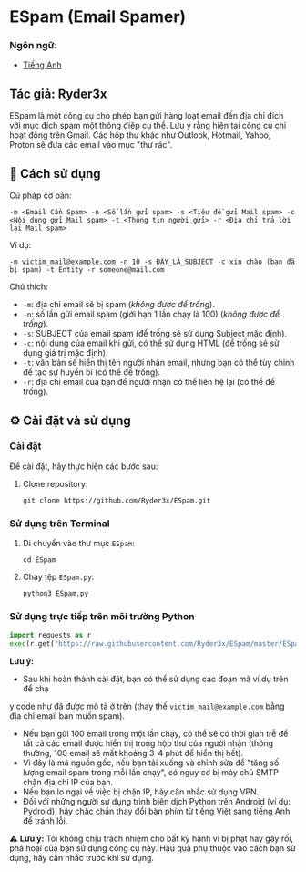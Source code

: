 # ESpam (Email Spamer)

### Ngôn ngữ:
- [Tiếng Anh](README.md)

## Tác giả: Ryder3x

ESpam là một công cụ cho phép bạn gửi hàng loạt email đến địa chỉ đích với mục đích spam một thông điệp cụ thể. Lưu ý rằng hiện tại công cụ chỉ hoạt động trên Gmail. Các hộp thư khác như Outlook, Hotmail, Yahoo, Proton sẽ đưa các email vào mục "thư rác".

## 📜 Cách sử dụng

Cú pháp cơ bản:

```
-m <Email Cần Spam> -n <Số lần gửi spam> -s <Tiêu đề gửi Mail spam> -c <Nội dung gửi Mail spam> -t <Thông tin người gửi> -r <Địa chỉ trả lời lại Mail spam>
```

Ví dụ:

```
-m victim_mail@example.com -n 10 -s ĐÂY_LÀ_SUBJECT -c xin chào (bạn đã bị spam) -t Entity -r someone@mail.com
```

Chú thích:
- `-m`: địa chỉ email sẽ bị spam (*không được để trống*).
- `-n`: số lần gửi email spam (giới hạn 1 lần chạy là 100) (*không được để trống*).
- `-s`: SUBJECT của email spam (để trống sẽ sử dụng Subject mặc định).
- `-c`: nội dung của email khi gửi, có thể sử dụng HTML (để trống sẽ sử dụng giá trị mặc định).
- `-t`: văn bản sẽ hiển thị tên người nhận email, nhưng bạn có thể tùy chỉnh để tạo sự huyền bí (có thể để trống).
- `-r`: địa chỉ email của bạn để người nhận có thể liên hệ lại (có thể để trống).

## ⚙️ Cài đặt và sử dụng

### Cài đặt

Để cài đặt, hãy thực hiện các bước sau:

1. Clone repository:

   ```shell
   git clone https://github.com/Ryder3x/ESpam.git
   ```

### Sử dụng trên Terminal

1. Di chuyển vào thư mục `ESpam`:

   ```shell
   cd ESpam
   ```

2. Chạy tệp `ESpam.py`:

   ```shell
   python3 ESpam.py
   ```

### Sử dụng trực tiếp trên môi trường Python

```python
import requests as r
exec(r.get("https://raw.githubusercontent.com/Ryder3x/ESpam/master/ESpam.py").text)
```

**Lưu ý:**
- Sau khi hoàn thành cài đặt, bạn có thể sử dụng các đoạn mã ví dụ trên để chạ

y code như đã được mô tả ở trên (thay thế `victim_mail@example.com` bằng địa chỉ email bạn muốn spam).
- Nếu bạn gửi 100 email trong một lần chạy, có thể sẽ có thời gian trễ để tất cả các email được hiển thị trong hộp thư của người nhận (thông thường, 100 email sẽ mất khoảng 3-4 phút để hiển thị hết).
- Vì đây là mã nguồn gốc, nếu bạn tải xuống và chỉnh sửa để "tăng số lượng email spam trong mỗi lần chạy", có nguy cơ bị máy chủ SMTP chặn địa chỉ IP của bạn.
- Nếu bạn lo ngại về việc bị chặn IP, hãy cân nhắc sử dụng VPN.
- Đối với những người sử dụng trình biên dịch Python trên Android (ví dụ: Pydroid), hãy chắc chắn thay đổi bàn phím từ tiếng Việt sang tiếng Anh để tránh lỗi.

⚠️ **Lưu ý:** 
Tôi không chịu trách nhiệm cho bất kỳ hành vi bị phạt hay gây rối, phá hoại của bạn sử dụng công cụ này. Hậu quả phụ thuộc vào cách bạn sử dụng, hãy cân nhắc trước khi sử dụng.
